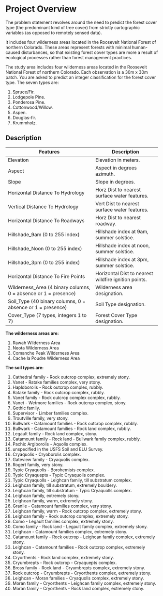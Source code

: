 # Project Overview

The problem statement revolves around the need to predict the forest cover type (the predominant kind of tree cover) from strictly cartographic variables (as opposed to remotely sensed data).

It includes four wilderness areas located in the Roosevelt National Forest of northern Colorado. These areas represent forests with minimal human-caused disturbances, so that existing forest cover types are more a result of ecological processes rather than forest management practices.

The study area includes four wilderness areas located in the Roosevelt National Forest of northern Colorado. Each observation is a 30m x 30m patch. You are asked to predict an integer classification for the forest cover type. The seven types are:

1. Spruce/Fir. 
2. Lodgepole Pine. 
3. Ponderosa Pine.
4. Cottonwood/Willow. 
5. Aspen. 
6. Douglas-fir. 
7. Krummholz.

## Description
| Features | Description |
| ---  |  --- |
| Elevation	| Elevation in meters. |
| Aspect	| Aspect in degrees azimuth. |
| Slope	| Slope in degrees. |
| Horizontal Distance To Hydrology | Horz Dist to nearest surface water features. |
| Vertical Distance To Hydrology	| Vert Dist to nearest surface water features. |
| Horizontal Distance To Roadways	| Horz Dist to nearest roadway. |
| Hillshade_9am (0 to 255 index)	| Hillshade index at 9am, summer solstice. | 
| Hillshade_Noon (0 to 255 index)	| Hillshade index at noon, summer solstice. |
| Hillshade_3pm (0 to 255 index)	| Hillshade index at 3pm, summer solstice. |
| Horizontal Distance To Fire Points	| Horizontal Dist to nearest wildfire ignition points. |
| Wilderness_Area (4 binary columns, 0 = absence or 1 = presence)	| Wilderness area designation. |
| Soil_Type (40 binary columns, 0 = absence or 1 = presence)	| Soil Type designation. |
| Cover_Type (7 types, integers 1 to 7)	| Forest Cover Type designation. |

**The wilderness areas are:**

1. Rawah Wilderness Area
2. Neota Wilderness Area
3. Comanche Peak Wilderness Area
4. Cache la Poudre Wilderness Area

**The soil types are:**

1. Cathedral family - Rock outcrop complex, extremely stony.
2. Vanet - Ratake families complex, very stony.
3. Haploborolis - Rock outcrop complex, rubbly.
4. Ratake family - Rock outcrop complex, rubbly.
5. Vanet family - Rock outcrop complex complex, rubbly.
6. Vanet - Wetmore families - Rock outcrop complex, stony.
7. Gothic family.
8. Supervisor - Limber families complex.
9. Troutville family, very stony.
10. Bullwark - Catamount families - Rock outcrop complex, rubbly.
11. Bullwark - Catamount families - Rock land complex, rubbly.
12. Legault family - Rock land complex, stony.
13. Catamount family - Rock land - Bullwark family complex, rubbly.
14. Pachic Argiborolis - Aquolis complex.
15. unspecified in the USFS Soil and ELU Survey.
16. Cryaquolis - Cryoborolis complex.
17. Gateview family - Cryaquolis complex.
18. Rogert family, very stony.
19. Typic Cryaquolis - Borohemists complex.
20. Typic Cryaquepts - Typic Cryaquolls complex.
21. Typic Cryaquolls - Leighcan family, till substratum complex.
22. Leighcan family, till substratum, extremely bouldery.
23. Leighcan family, till substratum - Typic Cryaquolls complex.
24. Leighcan family, extremely stony.
25. Leighcan family, warm, extremely stony.
26. Granile - Catamount families complex, very stony.
27. Leighcan family, warm - Rock outcrop complex, extremely stony.
28. Leighcan family - Rock outcrop complex, extremely stony.
29. Como - Legault families complex, extremely stony.
30. Como family - Rock land - Legault family complex, extremely stony.
31. Leighcan - Catamount families complex, extremely stony.
32. Catamount family - Rock outcrop - Leighcan family complex, extremely stony.
33. Leighcan - Catamount families - Rock outcrop complex, extremely stony.
34. Cryorthents - Rock land complex, extremely stony.
35. Cryumbrepts - Rock outcrop - Cryaquepts complex.
36. Bross family - Rock land - Cryumbrepts complex, extremely stony.
37. Rock outcrop - Cryumbrepts - Cryorthents complex, extremely stony.
38. Leighcan - Moran families - Cryaquolls complex, extremely stony.
39. Moran family - Cryorthents - Leighcan family complex, extremely stony.
40. Moran family - Cryorthents - Rock land complex, extremely stony.
